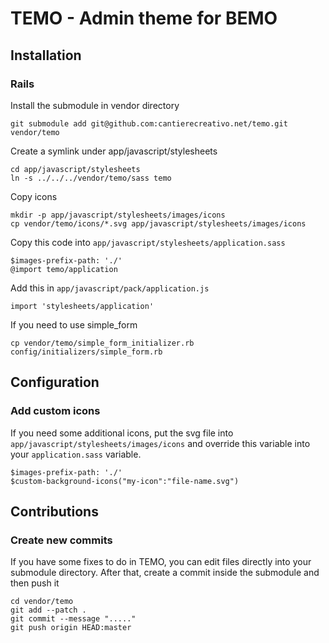 # TEMO - Admin theme for BEMO

## Installation
### Rails
Install the submodule in vendor directory
```
git submodule add git@github.com:cantierecreativo.net/temo.git vendor/temo
```

Create a symlink under app/javascript/stylesheets

```
cd app/javascript/stylesheets
ln -s ../../../vendor/temo/sass temo
```

Copy icons
```
mkdir -p app/javascript/stylesheets/images/icons
cp vendor/temo/icons/*.svg app/javascript/stylesheets/images/icons
```

Copy this code into `app/javascript/stylesheets/application.sass`
```
$images-prefix-path: './'
@import temo/application
```

Add this in `app/javascript/pack/application.js`
```
import 'stylesheets/application'
```

If you need to use simple_form
```
cp vendor/temo/simple_form_initializer.rb config/initializers/simple_form.rb
```


## Configuration
### Add custom icons
If you need some additional icons, put the svg file into `app/javascript/stylesheets/images/icons`
and override this variable into your `application.sass` variable.
```
$images-prefix-path: './'
$custom-background-icons("my-icon":"file-name.svg")
```

## Contributions
### Create new commits
If you have some fixes to do in TEMO, you can edit files directly into your submodule directory.
After that, create a commit inside the submodule and then push it
```
cd vendor/temo
git add --patch .
git commit --message "....."
git push origin HEAD:master
```

